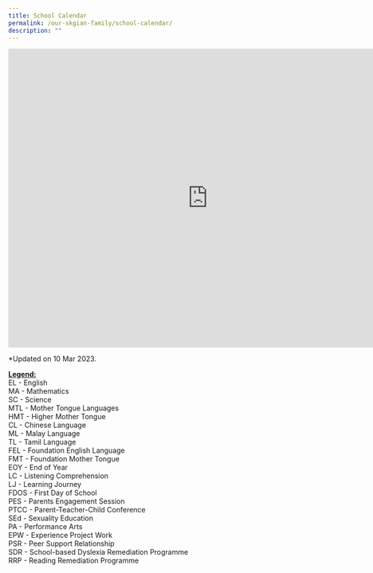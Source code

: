 ```yaml
---
title: School Calendar
permalink: /our-skgian-family/school-calendar/
description: ""
---
```


<p><iframe src="https://calendar.google.com/calendar/b/1/embed?showTitle=0&amp;height=600&amp;wkst=1&amp;bgcolor=%23ffffff&amp;src=moe.edu.sg_o954951oiprkfa4uhr773m2t18%40group.calendar.google.com&amp;color=%232F6309&amp;ctz=Asia%2FSingapore" width="800" height="600" frameborder="0" scrolling="no"></iframe></p>
<p>*Updated on 10 Mar 2023.</p>
<p><strong><u>Legend:</u></strong><br />EL - English<br />MA - Mathematics<br />SC - Science<br />MTL - Mother Tongue Languages<br />HMT - Higher Mother Tongue<br />CL - Chinese Language<br />ML - Malay Language<br />TL - Tamil Language<br />FEL - Foundation English Language<br />FMT - Foundation Mother Tongue<br />EOY - End of Year<br />LC - Listening Comprehension<br />LJ - Learning Journey<br />FDOS - First Day of School<br />PES - Parents Engagement Session<br />PTCC - Parent-Teacher-Child Conference<br />SEd - Sexuality Education<br />PA - Performance Arts<br />EPW -&nbsp;Experience Project Work<br />PSR - Peer Support Relationship<br />SDR -&nbsp;School-based Dyslexia Remediation Programme<br />RRP -&nbsp;Reading Remediation Programme</p>